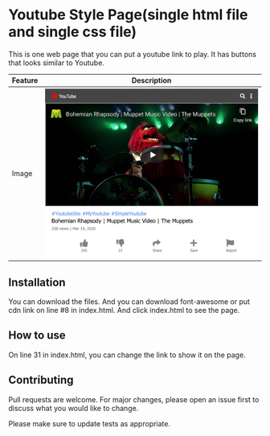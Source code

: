 

# Youtube Style Page(single html file and single css file)

This is one web page that you can put a youtube link to play. It has buttons that looks similar to Youtube.

| Feature | Description |
| ----- | ----------- |
|  Image | ![image description](https://github.com/rebeccachoo/youtube-style/blob/main/Screen%20Shot%202021-01-12%20at%208.45.02%20AM.png?raw=true)       |


## Installation

You can download the files. And you can download font-awesome or put cdn link on line #8 in index.html. And click index.html to see the page.

## How to use
On line 31 in index.html, you can change the link to show it on the page.

## Contributing
Pull requests are welcome. For major changes, please open an issue first to discuss what you would like to change.

Please make sure to update tests as appropriate. 
